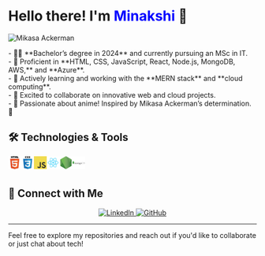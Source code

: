 # Hello there! I'm **<span style="color:blue">Minakshi</span>** 👋

<p align="centre">
  <img src="https://media1.tenor.com/m/Rx9nnFWfFMQAAAAd/mikasa-ackerman-attack-on-titan.gif" width="300" alt="Mikasa Ackerman"/>
</p>

<p align="left">
  - 👩‍💻 **Bachelor’s degree in 2024** and currently pursuing an MSc in IT.<br>
  - 🌱 Proficient in **HTML, CSS, JavaScript, React, Node.js, MongoDB, AWS,** and **Azure**.<br>
  - 🚀 Actively learning and working with the **MERN stack** and **cloud computing**.<br>
  - 👯 Excited to collaborate on innovative web and cloud projects.<br>
  - 🎌 Passionate about anime! Inspired by Mikasa Ackerman’s determination. 🌟
</p>

## 🛠️ Technologies & Tools

<p>
  <img align="left" alt="HTML" width="26px" src="https://raw.githubusercontent.com/github/explore/80688e429a7d4ef2fca1e82350fe8e3517d3494d/topics/html/html.png" />
  <img align="left" alt="CSS" width="26px" src="https://raw.githubusercontent.com/github/explore/80688e429a7d4ef2fca1e82350fe8e3517d3494d/topics/css/css.png" />
  <img align="left" alt="JavaScript" width="26px" src="https://raw.githubusercontent.com/github/explore/80688e429a7d4ef2fca1e82350fe8e3517d3494d/topics/javascript/javascript.png" />
  <img align="left" alt="React" width="26px" src="https://raw.githubusercontent.com/github/explore/80688e429a7d4ef2fca1e82350fe8e3517d3494d/topics/react/react.png" />
  <img align="left" alt="Node.js" width="26px" src="https://raw.githubusercontent.com/github/explore/80688e429a7d4ef2fca1e82350fe8e3517d3494d/topics/nodejs/nodejs.png" />
  <img align="left" alt="MongoDB" width="26px" src="https://raw.githubusercontent.com/github/explore/80688e429a7d4ef2fca1e82350fe8e3517d3494d/topics/mongodb/mongodb.png" />

</p>
<br/><br/>

## 🔗 Connect with Me

<p align="center">
  <a href="https://www.linkedin.com/in/minakshimishra" target="_blank">
    <img src="https://img.shields.io/badge/LinkedIn-%230077B5.svg?style=for-the-badge&logo=linkedin&logoColor=white" alt="LinkedIn"/>
  </a>

  <a href="https://github.com/minakshi-141" target="_blank">
    <img src="https://img.shields.io/badge/GitHub-%23181717.svg?style=for-the-badge&logo=github&logoColor=white" alt="GitHub"/>
  </a>
</p>

---

Feel free to explore my repositories and reach out if you'd like to collaborate or just chat about tech!
